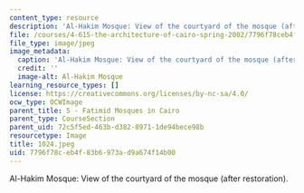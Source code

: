 ```yaml
---
content_type: resource
description: 'Al-Hakim Mosque: View of the courtyard of the mosque (after restoration).'
file: /courses/4-615-the-architecture-of-cairo-spring-2002/7796f78ceb4f83b6973ad9a674f14b00_1024.jpeg
file_type: image/jpeg
image_metadata:
  caption: 'Al-Hakim Mosque: View of the courtyard of the mosque (after restoration).'
  credit: ''
  image-alt: Al-Hakim Mosque
learning_resource_types: []
license: https://creativecommons.org/licenses/by-nc-sa/4.0/
ocw_type: OCWImage
parent_title: 5 - Fatimid Mosques in Cairo
parent_type: CourseSection
parent_uid: 72c5f5ed-463b-d382-8971-1de94bece98b
resourcetype: Image
title: 1024.jpeg
uid: 7796f78c-eb4f-83b6-973a-d9a674f14b00
---
```

Al-Hakim Mosque: View of the courtyard of the mosque (after restoration).